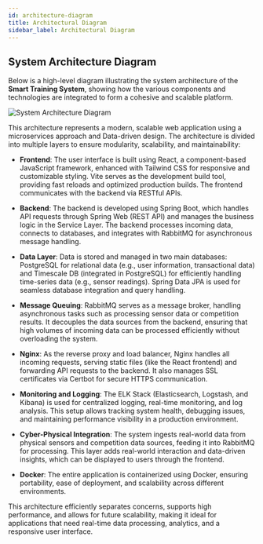 ```yaml
---
id: architecture-diagram
title: Architectural Diagram
sidebar_label: Architectural Diagram
---
```


## System Architecture Diagram

Below is a high-level diagram illustrating the system architecture of the **Smart Training System**, showing how the various components and technologies are integrated to form a cohesive and scalable platform.

![System Architecture Diagram](/img/architecture.0.0.1.svg) <!-- Replace with the actual image path -->

This architecture represents a modern, scalable web application using a microservices approach and Data-driven design. The architecture is divided into multiple layers to ensure modularity, scalability, and maintainability: 

 - **Frontend**: The user interface is built using React, a component-based JavaScript framework, enhanced with Tailwind CSS for responsive and customizable styling. Vite serves as the development build tool, providing fast reloads and optimized production builds. The frontend communicates with the backend via RESTful APIs. 

 - **Backend**: The backend is developed using Spring Boot, which handles API requests through Spring Web (REST API) and manages the business logic in the Service Layer. The backend processes incoming data, connects to databases, and integrates with RabbitMQ for asynchronous message handling. 

 - **Data Layer**: Data is stored and managed in two main databases: PostgreSQL for relational data (e.g., user information, transactional data) and Timescale DB (integrated in PostgreSQL) for efficiently handling time-series data (e.g., sensor readings). Spring Data JPA is used for seamless database integration and query handling. 

 - **Message Queuing**: RabbitMQ serves as a message broker, handling asynchronous tasks such as processing sensor data or competition results. It decouples the data sources from the backend, ensuring that high volumes of incoming data can be processed efficiently without overloading the system. 

 - **Nginx**: As the reverse proxy and load balancer, Nginx handles all incoming requests, serving static files (like the React frontend) and forwarding API requests to the backend. It also manages SSL certificates via Certbot for secure HTTPS communication. 

 - **Monitoring and Logging**: The ELK Stack (Elasticsearch, Logstash, and Kibana) is used for centralized logging, real-time monitoring, and log analysis. This setup allows tracking system health, debugging issues, and maintaining performance visibility in a production environment. 

 - **Cyber-Physical Integration**: The system ingests real-world data from physical sensors and competition data sources, feeding it into RabbitMQ for processing. This layer adds real-world interaction and data-driven insights, which can be displayed to users through the frontend. 

 - **Docker**: The entire application is containerized using Docker, ensuring portability, ease of deployment, and scalability across different environments. 

This architecture efficiently separates concerns, supports high performance, and allows for future scalability, making it ideal for applications that need real-time data processing, analytics, and a responsive user interface. 